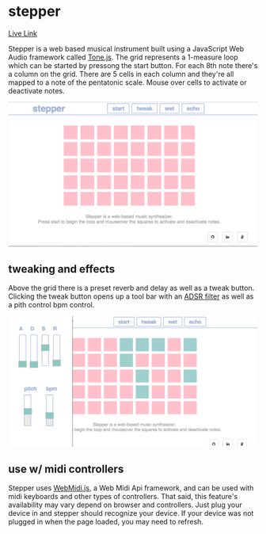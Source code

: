 # stepper

[Live Link](https://eakman.github.io/stepper/)

Stepper is a web based musical instrument built using a JavaScript Web Audio framework called [Tone.js](https://github.com/Tonejs/Tone.js). The grid represents a 1-measure loop which can be started by pressong the start button. For each 8th note there's a column on the grid. There are 5 cells in each column and they're all mapped to a note of the pentatonic scale. Mouse over cells to activate or deactivate notes.

![alt text](./assets/grid.png)

## tweaking and effects

Above the grid there is a preset reverb and delay as well as a tweak button. Clicking the tweak button opens up a tool bar with an [ADSR filter](http://en.wikiaudio.org/ADSR_envelope) as well as a pith control bpm control.

![alt text](./assets/toolbar.png)

## use w/ midi controllers

Stepper uses [WebMidi.js](https://github.com/cotejp/webmidi), a Web Midi Api framework, and can be used with midi keyboards and other types of controllers. That said, this feature's availability may vary depend on browser and controllers. Just plug your device in and stepper should recognize your device. If your device was not plugged in when the page loaded, you may need to refresh.

